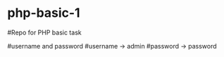 # php-basic-1
#Repo for PHP basic task

#username and password
#username -> admin
#password -> password

